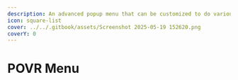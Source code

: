 ```yaml
---
description: An advanced popup menu that can be customized to do various quick actions.
icon: square-list
cover: ../../.gitbook/assets/Screenshot 2025-05-19 152620.png
coverY: 0
---
```


# POVR Menu

